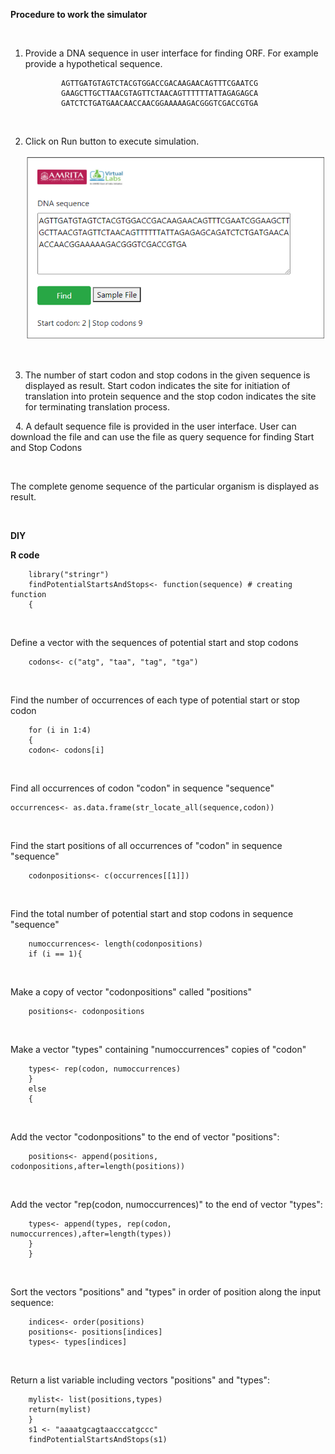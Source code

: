 
**Procedure to work the simulator**

&nbsp;
1.	Provide a DNA sequence in user interface for finding ORF. For example provide a hypothetical sequence.
 
                AGTTGATGTAGTCTACGTGGACCGACAAGAACAGTTTCGAATCG
                GAAGCTTGCTTAACGTAGTTCTAACAGTTTTTTATTAGAGAGCA
                GATCTCTGATGAACAACCAACGGAAAAAGACGGGTCGACCGTGA

     <center><img src="images/6.1.png" title="" /></center>

2.	Click on Run button to execute simulation.

     <center><img src="images/8.1.png" title="" /></center>
&nbsp;

3.	The number of start codon and stop codons in the given sequence is displayed as result. Start codon indicates the site for initiation of translation into protein sequence and the stop codon indicates the site for terminating translation process. 

&nbsp;
4.	A default sequence file is provided in the user interface. User can download the file and can use the file as query sequence for finding Start and Stop Codons

&nbsp;


The complete genome sequence of the particular organism is displayed as result. 

&nbsp;


**DIY**



**R code**

        library("stringr")
        findPotentialStartsAndStops<- function(sequence) # creating function
        {
&nbsp;

Define a vector with the sequences of potential start and stop codons
    
        codons<- c("atg", "taa", "tag", "tga")

&nbsp;
  
Find the number of occurrences of each type of potential start or stop codon
        
        for (i in 1:4)
        {
        codon<- codons[i]
    
&nbsp;
    
Find all occurrences of codon "codon" in sequence "sequence"

    occurrences<- as.data.frame(str_locate_all(sequence,codon))
    
&nbsp;

Find the start positions of all occurrences of "codon" in sequence "sequence"

        codonpositions<- c(occurrences[[1]])

&nbsp;
    
Find the total number of potential start and stop codons in sequence "sequence"

        numoccurrences<- length(codonpositions)
        if (i == 1){
      
&nbsp;
      
Make a copy of vector "codonpositions" called "positions"
        
        positions<- codonpositions
&nbsp;
      
Make a vector "types" containing "numoccurrences" copies of "codon"
        
        types<- rep(codon, numoccurrences)
        }
        else
        {
      
&nbsp;

Add the vector "codonpositions" to the end of vector "positions":
      
        positions<- append(positions, codonpositions,after=length(positions))
      

&nbsp;

Add the vector "rep(codon, numoccurrences)" to the end of vector "types":

        types<- append(types, rep(codon, numoccurrences),after=length(types))
        }
        }

&nbsp;

 
Sort the vectors "positions" and "types" in order of position along the input sequence:

        indices<- order(positions)
        positions<- positions[indices]
        types<- types[indices]
    
&nbsp;

Return a list variable including vectors "positions" and "types":
        
        mylist<- list(positions,types)
        return(mylist)
        }
        s1 <- "aaaatgcagtaacccatgccc"
        findPotentialStartsAndStops(s1)
